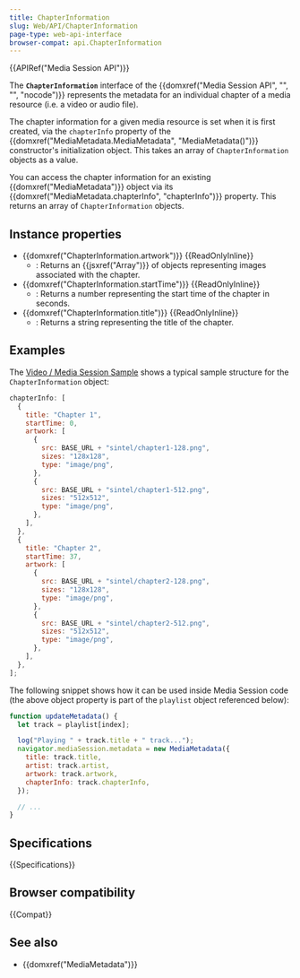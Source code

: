 ```yaml
---
title: ChapterInformation
slug: Web/API/ChapterInformation
page-type: web-api-interface
browser-compat: api.ChapterInformation
---
```


{{APIRef("Media Session API")}}

The **`ChapterInformation`** interface of the {{domxref("Media Session API", "", "", "nocode")}} represents the metadata for an individual chapter of a media resource (i.e. a video or audio file).

The chapter information for a given media resource is set when it is first created, via the `chapterInfo` property of the {{domxref("MediaMetadata.MediaMetadata", "MediaMetadata()")}} constructor's initialization object. This takes an array of `ChapterInformation` objects as a value.

You can access the chapter information for an existing {{domxref("MediaMetadata")}} object via its {{domxref("MediaMetadata.chapterInfo", "chapterInfo")}} property. This returns an array of `ChapterInformation` objects.

## Instance properties

- {{domxref("ChapterInformation.artwork")}} {{ReadOnlyInline}}
  - : Returns an {{jsxref("Array")}} of objects representing images associated with the chapter.
- {{domxref("ChapterInformation.startTime")}} {{ReadOnlyInline}}
  - : Returns a number representing the start time of the chapter in seconds.
- {{domxref("ChapterInformation.title")}} {{ReadOnlyInline}}
  - : Returns a string representing the title of the chapter.

## Examples

The [Video / Media Session Sample](https://googlechrome.github.io/samples/media-session/video.html) shows a typical sample structure for the `ChapterInformation` object:

```js
chapterInfo: [
  {
    title: "Chapter 1",
    startTime: 0,
    artwork: [
      {
        src: BASE_URL + "sintel/chapter1-128.png",
        sizes: "128x128",
        type: "image/png",
      },
      {
        src: BASE_URL + "sintel/chapter1-512.png",
        sizes: "512x512",
        type: "image/png",
      },
    ],
  },
  {
    title: "Chapter 2",
    startTime: 37,
    artwork: [
      {
        src: BASE_URL + "sintel/chapter2-128.png",
        sizes: "128x128",
        type: "image/png",
      },
      {
        src: BASE_URL + "sintel/chapter2-512.png",
        sizes: "512x512",
        type: "image/png",
      },
    ],
  },
];
```

The following snippet shows how it can be used inside Media Session code (the above object property is part of the `playlist` object referenced below):

```js
function updateMetadata() {
  let track = playlist[index];

  log("Playing " + track.title + " track...");
  navigator.mediaSession.metadata = new MediaMetadata({
    title: track.title,
    artist: track.artist,
    artwork: track.artwork,
    chapterInfo: track.chapterInfo,
  });

  // ...
}
```

## Specifications

{{Specifications}}

## Browser compatibility

{{Compat}}

## See also

- {{domxref("MediaMetadata")}}
